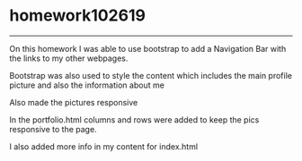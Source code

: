 # homework102619

****
On this homework I was able to use bootstrap to add a Navigation Bar with the links to my other webpages.

Bootstrap was also used to style the content which includes the main profile picture and also the information about me

Also made the pictures responsive

In the portfolio.html columns and rows were added to keep the pics responsive to the page.

I also added more info in my content for index.html